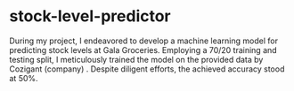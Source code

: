 # stock-level-predictor
During my project, I endeavored to develop a machine learning model for predicting stock levels at Gala Groceries. Employing a 70/20 training and testing split, I meticulously trained the model on the provided data by Cozigant (company) . Despite diligent efforts, the achieved accuracy stood at 50%.
